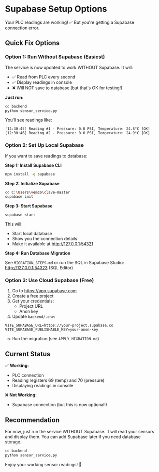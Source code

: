 # Supabase Setup Options

Your PLC readings are working! ✅ But you're getting a Supabase connection error.

## Quick Fix Options

### Option 1: Run Without Supabase (Easiest)

The service is now updated to work WITHOUT Supabase. It will:
- ✅ Read from PLC every second
- ✅ Display readings in console
- ❌ Will NOT save to database (but that's OK for testing!)

**Just run:**
```bash
cd backend
python sensor_service.py
```

You'll see readings like:
```
[12:30:45] Reading #1 - Pressure: 0.0 PSI, Temperature: 24.8°C [OK]
[12:30:46] Reading #2 - Pressure: 0.0 PSI, Temperature: 24.9°C [OK]
```

### Option 2: Set Up Local Supabase

If you want to save readings to database:

**Step 1: Install Supabase CLI**
```bash
npm install -g supabase
```

**Step 2: Initialize Supabase**
```bash
cd C:\Users\vemco\clave-master
supabase init
```

**Step 3: Start Supabase**
```bash
supabase start
```

This will:
- Start local database
- Show you the connection details
- Make it available at http://127.0.0.1:54321

**Step 4: Run Database Migration**

See `MIGRATION_STEPS.md` or run the SQL in Supabase Studio:
http://127.0.0.1:54323 (SQL Editor)

### Option 3: Use Cloud Supabase (Free)

1. Go to https://app.supabase.com
2. Create a free project
3. Get your credentials:
   - Project URL
   - Anon key
4. Update `backend/.env`:
```env
VITE_SUPABASE_URL=https://your-project.supabase.co
VITE_SUPABASE_PUBLISHABLE_KEY=your-anon-key
```
5. Run the migration (see `APPLY_MIGRATION.md`)

## Current Status

✅ **Working:**
- PLC connection
- Reading registers 69 (temp) and 70 (pressure)
- Displaying readings in console

❌ **Not Working:**
- Supabase connection (but this is now optional!)

## Recommendation

For now, just run the service WITHOUT Supabase. It will read your sensors and display them. You can add Supabase later if you need database storage.

```bash
cd backend
python sensor_service.py
```

Enjoy your working sensor readings! 🎉

